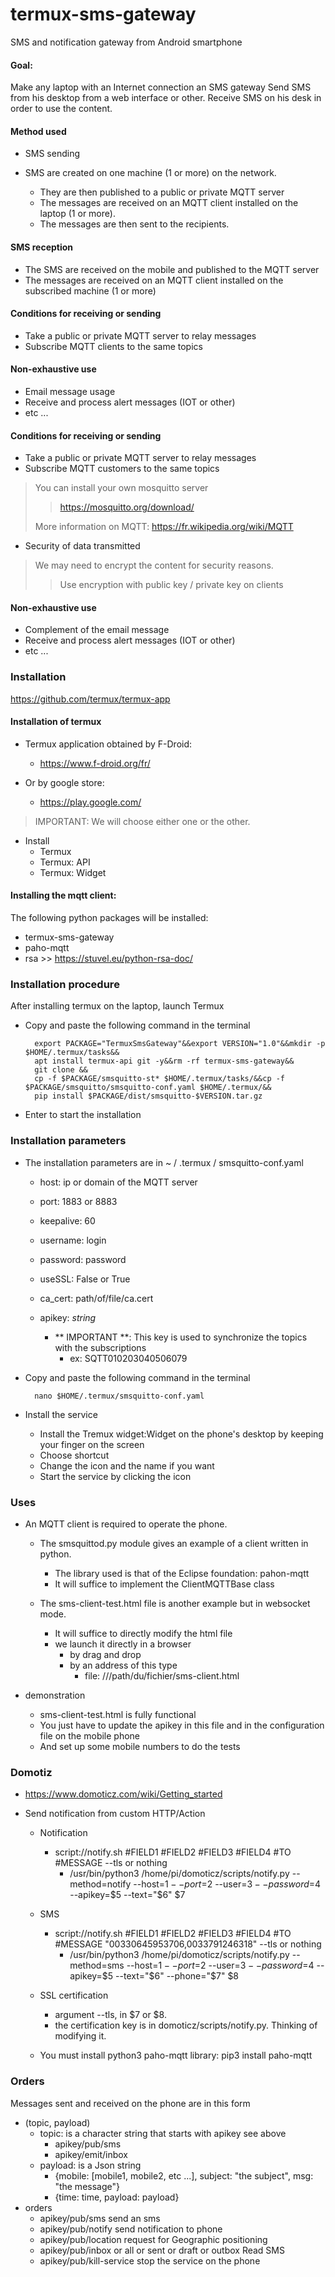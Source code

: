 # termux-sms-gateway
SMS and notification gateway from Android smartphone

#### Goal:

Make any laptop with an Internet connection an SMS gateway
Send SMS from his desktop from a web interface or other.
Receive SMS on his desk in order to use the content.

#### Method used

- SMS sending

- SMS are created on one machine (1 or more) on the network.
    - They are then published to a public or private MQTT server
    - The messages are received on an MQTT client installed on the laptop (1 or more).
    - The messages are then sent to the recipients.

#### SMS reception

- The SMS are received on the mobile and published to the MQTT server
- The messages are received on an MQTT client installed on the subscribed machine (1 or more)

#### Conditions for receiving or sending

- Take a public or private MQTT server to relay messages
- Subscribe MQTT clients to the same topics

#### Non-exhaustive use

- Email message usage
- Receive and process alert messages (IOT or other)
- etc ...

#### Conditions for receiving or sending
- Take a public or private MQTT server to relay messages
- Subscribe MQTT customers to the same topics

> You can install your own mosquitto server
>> https://mosquitto.org/download/
>
> More information on MQTT: https://fr.wikipedia.org/wiki/MQTT

- Security of data transmitted
> We may need to encrypt the content for security reasons.
>> Use encryption with public key / private key on clients

#### Non-exhaustive use
- Complement of the email message
- Receive and process alert messages (IOT or other)
- etc ...

### Installation

https://github.com/termux/termux-app

#### Installation of termux
- Termux application obtained by F-Droid:
    - https://www.f-droid.org/fr/

- Or by google store:
    - https://play.google.com/

> IMPORTANT: We will choose either one or the other.

- Install
    - Termux
    - Termux: API
    - Termux: Widget

#### Installing the mqtt client:

The following python packages will be installed:

- termux-sms-gateway
- paho-mqtt
- rsa >> https://stuvel.eu/python-rsa-doc/

### Installation procedure

After installing termux on the laptop, launch Termux

- Copy and paste the following command in the terminal

        export PACKAGE="TermuxSmsGateway"&&export VERSION="1.0"&&mkdir -p $HOME/.termux/tasks&&
        apt install termux-api git -y&&rm -rf termux-sms-gateway&&
        git clone &&
        cp -f $PACKAGE/smsquitto-st* $HOME/.termux/tasks/&&cp -f $PACKAGE/smsquitto/smsquitto-conf.yaml $HOME/.termux/&&
        pip install $PACKAGE/dist/smsquitto-$VERSION.tar.gz

- Enter to start the installation

### Installation parameters

- The installation parameters are in ~ / .termux / smsquitto-conf.yaml
    - host: ip or domain of the MQTT server
    - port: 1883 or 8883
    - keepalive: 60
    - username: login
    - password: password
    - useSSL: False or True
    - ca_cert: path/of/file/ca.cert
    - apikey: *string*

        - ** IMPORTANT **: This key is used to synchronize the topics with the subscriptions
            - ex: SQTT010203040506079

- Copy and paste the following command in the terminal

        nano $HOME/.termux/smsquitto-conf.yaml

- Install the service

     - Install the Tremux widget:Widget on the phone's desktop by keeping your finger on the screen
     - Choose shortcut
     - Change the icon and the name if you want
     - Start the service by clicking the icon

### Uses

- An MQTT client is required to operate the phone.
    - The smsquittod.py module gives an example of a client written in python.
        - The library used is that of the Eclipse foundation: pahon-mqtt
        - It will suffice to implement the ClientMQTTBase class

    - The sms-client-test.html file is another example but in websocket mode.
        - It will suffice to directly modify the html file
        - we launch it directly in a browser
            - by drag and drop
            - by an address of this type
                - file: ///path/du/fichier/sms-client.html

- demonstration

     - sms-client-test.html is fully functional
     - You just have to update the apikey in this file and in the configuration file on the mobile phone
     - And set up some mobile numbers to do the tests

### Domotiz

- https://www.domoticz.com/wiki/Getting_started

- Send notification from custom HTTP/Action

    - Notification
        - script://notify.sh #FIELD1 #FIELD2 #FIELD3 #FIELD4 #TO #MESSAGE --tls or nothing
            - /usr/bin/python3 /home/pi/domoticz/scripts/notify.py --method=notify --host=$1 --port=$2 --user=$3 --password=$4 --apikey=$5 --text="$6" $7

    - SMS
        - script://notify.sh #FIELD1 #FIELD2 #FIELD3 #FIELD4 #TO #MESSAGE "00330645953706,0033791246318" --tls or nothing
            - /usr/bin/python3 /home/pi/domoticz/scripts/notify.py --method=sms --host=$1 --port=$2 --user=$3 --password=$4 --apikey=$5 --text="$6" --phone="$7" $8

    - SSL certification
        - argument --tls, in $7 or $8.
        - the certification key is in domoticz/scripts/notify.py. Thinking of modifying it.

    - You must install python3 paho-mqtt library: pip3 install paho-mqtt

### Orders

Messages sent and received on the phone are in this form

- (topic, payload)
    - topic: is a character string that starts with apikey see above
        - apikey/pub/sms
        - apikey/emit/inbox
    - payload: is a Json string
        - {mobile: [mobile1, mobile2, etc ...], subject: "the subject", msg: "the message"}
        - {time: time, payload: payload}
- orders
    - apikey/pub/sms send an sms
    - apikey/pub/notify send notification to phone
    - apikey/pub/location request for Geographic positioning
    - apikey/pub/inbox or all or sent or draft or outbox Read SMS
    - apikey/pub/kill-service stop the service on the phone
